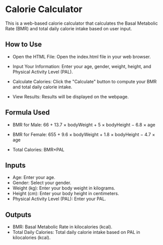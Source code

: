 # Calorie Calculator
This is a web-based calorie calculator that calculates the Basal Metabolic Rate (BMR) and total daily calorie intake based on user input.

## How to Use
 - Open the HTML File:
   Open the index.html file in your web browser.
   
 - Input Your Information:
   Enter your age, gender, weight, height, and Physical Activity Level (PAL).
   
 - Calculate Calories:
   Click the "Calculate" button to compute your BMR and total daily calorie intake.
   
 - View Results:
   Results will be displayed on the webpage.

## Formula Used
 - BMR for Male: 
   66 + 13.7 × bodyWeight + 5 × bodyHeight − 6.8 × age

 - BMR for Female: 
   655 + 9.6 × bodyWeight + 1.8 × bodyHeight − 4.7 × age
   
 - Total Calories: 
   BMR×PAL
   
## Inputs
 - Age: Enter your age.
 - Gender: Select your gender.
 - Weight (kg): Enter your body weight in kilograms.
 - Height (cm): Enter your body height in centimeters.
 - Physical Activity Level (PAL): Enter your PAL.

## Outputs
 - BMR: Basal Metabolic Rate in kilocalories (kcal).
 - Total Daily Calories: Total daily calorie intake based on PAL in kilocalories (kcal).
